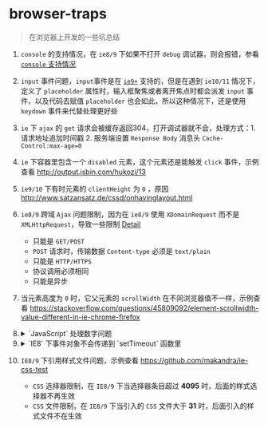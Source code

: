 # browser-traps

> 在浏览器上开发的一些坑总结

1.  `console` 的支持情况，在 `ie8/9` 下如果不打开 `debug` 调试器，则会报错，参看 [`console` 支持情况](http://caniuse.com/#search=console)
2. `input` 事件问题，`input`事件是在 [`ie9+`](http://caniuse.com/#search=input) 支持的，但是在遇到 `ie10/11` 情况下，定义了 `placeholder` 属性时，输入框聚焦或者离开焦点时都会派发 `input` 事件，以及代码去赋值 `placeholder` 也会如此，所以这种情况下，还是使用 `keydown` 事件来代替处理更好些
3. `ie`  下 `ajax` 的 `get` 请求会被缓存返回304，打开调试器就不会，处理方式：1. 请求地址追加时间戳 2. 服务端设置 `Response Body` 消息头 `Cache-Control:max-age=0`
4. `ie` 下容器里包含一个 `disabled` 元素，这个元素还是能触发 `click` 事件，示例查看 http://output.jsbin.com/hukozi/13
5. `ie9/10` 下有时元素的 `clientHeight` 为 `0` ，原因 http://www.satzansatz.de/cssd/onhavinglayout.html
6. `ie8/9` 跨域 `Ajax` 问题限制，因为在 `ie8/9` 使用 `XDomainRequest` 而不是 `XMLHttpRequest`，导致一些限制 [Detail](https://github.com/MoonScript/jQuery-ajaxTransport-XDomainRequest)
    - 只能是 `GET/POST`
    - `POST` 请求时，传输数据 `Content-type` 必须是 `text/plain`
    - 只能是 `HTTP/HTTPS`
    - 协议调用必须相同
    - 只能是异步
7. 当元素高度为 `0` 时，它父元素的 `scrollWidth` 在不同浏览器值不一样，示例查看 https://stackoverflow.com/questions/45809092/element-scrollwidth-value-different-in-ie-chrome-firefox
8.  <details>
      <summary>`JavaScript` 处理数字问题</summary>
    问题场景

    前端页面通过 `ajax` 请求获取序列值，服务端返回的是 `Long` 型数值 `20171024005229743`，这时前端获取转化成 `Number` 时就变成 `20171024005229744`

    示例
    ```js
    +'20171024005229743' //output 20171024005229744
    ```

    `JavaScript` 里的 `Number` 是采用双精度浮点型 (IEEE-754 double-precision floating-point format numbers)

    它有一个安全整数范围 `-(2^53 - 1) ~ (2^53 - 1)` 即 `± 9007199254740991`，当超过这个范围后就不安全了

    示例

    ```js
    9007199254740993 === 9007199254740992 // output true
    ```

    在 `ECMAScript 2015` 提供了 `Number.MAX_SAFE_INTEGER/MIN_SAFE_INTEGER/isSafeInteger()` 来进行安全整形判断

    在 `Java` 里, `Integer` 整形范围 `-(2^31 - 1) ~ 2^31 - 1`, `Long` 长整型范围 `-(2^63 - 1) ~ 2^63 - 1`

    **因此服务端对应如果要做 `JSON` 对象传递前台时，长整型需要转成字符串返回**
    </details>

9.  <details>
      <summary>`IE8` 下事件对象不会传递到 `setTimeout` 函数里</summary>

      示例

      ```js
      $('button').on('click', function(e) {
        setTimeout(function() {
          // 这里 e.originalEvent 获取是空对象，访问里面属性报错 Member not found.
          console.log(e.originalEvent);
        }, 100);
      })
      ```

      这个时候在 `IE8` 下要做对象深拷贝处理

      ```diff
      $('button').on('click', function(e) {
        + var copyE = $.extend(true, {}, e);

        setTimeout(function() {
          console.log(copyE.originalEvent);
        }, 100);
      })
      ```
    </details>

10. `IE8/9` 下引用样式文件问题，示例查看 https://github.com/makandra/ie-css-test
    - `CSS` 选择器限制，在 `IE8/9` 下当选择器条目超过 **4095** 时，后面的样式选择器不再生效
    - `CSS` 文件限制，在 `IE8/9` 下当引入的 `CSS` 文件大于 **31** 时，后面引入的样式文件不在生效